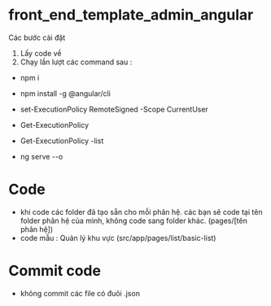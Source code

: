 # front_end_template_admin_angular
Các bước cài đặt
1. Lấy code về
2. Chạy lần  lượt các command sau : 

 - npm i

 - npm install -g @angular/cli

 - set-ExecutionPolicy RemoteSigned -Scope CurrentUser

 - Get-ExecutionPolicy

 - Get-ExecutionPolicy -list

 - ng serve --o
# Code 
- khi code các folder đã tạo sẵn cho mỗi phân hệ. các bạn sẽ code tại tên folder phân hệ của mình, không code sang folder khác. (pages/[tên phân hệ])
- code mẫu : Quản lý khu vực (src/app/pages/list/basic-list)
# Commit code
- không commit các file có đuôi .json

